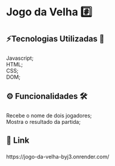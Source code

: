 <h1 align="left">Jogo da Velha #️⃣</h1>

###

<h2 align="left">⚡Tecnologias Utilizadas 💾</h2>

###

<p align="left">Javascript;<br>HTML;<br>CSS;<br>DOM;</p>

###

<h2 align="left">⚙️ Funcionalidades 🛠️</h2>

###

<p align="left">Recebe o nome de dois jogadores;<br>Mostra o resultado da partida;</p>

###

<h2 align="left">🚀 Link</h2>

###

<p align="left">https://jogo-da-velha-byj3.onrender.com/</p>

###
